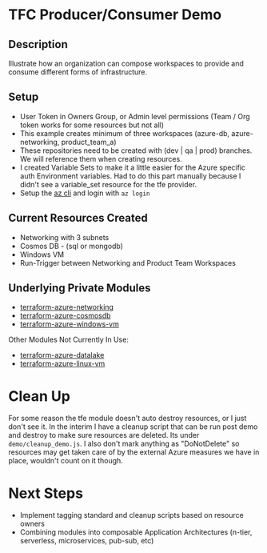 # TFC Producer/Consumer Demo

## Description

Illustrate how an organization can compose workspaces to provide and consume different forms of infrastructure.


## Setup

* User Token in Owners Group, or Admin level permissions (Team / Org token works for some resources but not all)
* This example creates minimum of three workspaces (azure-db, azure-networking, product_team_a)
* These repositories need to be created with (dev | qa | prod) branches. We will reference them when creating resources.
* I created Variable Sets to make it a little easier for the Azure specific auth Environment variables. Had to do this part manually because I didn't see a variable_set resource for the tfe provider.
* Setup the [az cli](https://docs.microsoft.com/en-us/cli/azure/install-azure-cli) and login with ```az login``` 


## Current Resources Created

* Networking with 3 subnets
* Cosmos DB - (sql or mongodb)
* Windows VM
* Run-Trigger between Networking and Product Team Workspaces

## Underlying Private Modules

* [terraform-azure-networking](https://github.com/devhulk/terraform-azure-networking)
* [terraform-azure-cosmosdb](https://github.com/devhulk/terraform-azure-cosmosdb)
* [terraform-azure-windows-vm](https://github.com/devhulk/terraform-azure-windows-vm)

Other Modules Not Currently In Use:

* [terraform-azure-datalake](https://github.com/devhulk/terraform-azure-datalake)
* [terraform-azure-linux-vm](https://github.com/devhulk/terraform-azure-linux-vm)

# Clean Up
For some reason the tfe module doesn't auto destroy resources, or I just don't see it. In the interim I have a cleanup script that can be run post demo and destroy to make sure resources are deleted. Its under ```demo/cleanup_demo.js```. I also don't mark anything as "DoNotDelete" so resources may get taken care of by the external Azure measures we have in place, wouldn't count on it though.  
# Next Steps

* Implement tagging standard and cleanup scripts based on resource owners
* Combining modules into composable Application Architectures (n-tier, serverless, microservices, pub-sub, etc)
